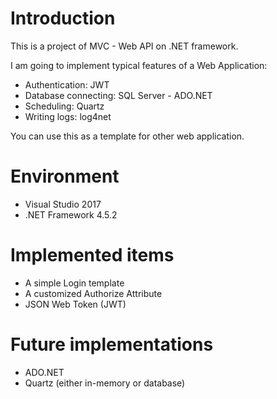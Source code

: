 # Introduction

This is a project of MVC - Web API on .NET framework.

I am going to implement typical features of a Web Application:

* Authentication: JWT
* Database connecting: SQL Server - ADO.NET
* Scheduling: Quartz
* Writing logs: log4net

You can use this as a template for other web application.

# Environment

* Visual Studio 2017
* .NET Framework 4.5.2

# Implemented items

* A simple Login template
* A customized Authorize Attribute
* JSON Web Token (JWT)

# Future implementations

* ADO.NET
* Quartz (either in-memory or database)
